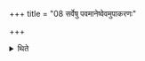 +++
title = "08 सर्वेषु पवमानेष्वेवमुपाकरणः"

+++

<details><summary>थिते</summary>

सर्वेषु पवमानेष्वेवमुपाकरणः ८
</details>
